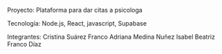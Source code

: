 Proyecto: Plataforma para dar citas a psicologa

Tecnología: Node.js, React, javascript, Supabase

Integrantes:
Cristina Suárez Franco
Adriana Medina Nuñez
Isabel Beatriz Franco Díaz 

